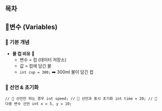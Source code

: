 ## 목차
## 🧩변수 (Variables)
### 📌 기본 개념
- **물 컵 비유** 🥤
    - 변수 = 컵 (데이터 저장소)
    - 값 = 컵에 담긴 물
    - `int cup = 300;` ➡️ 300ml 물이 담긴 컵
### 📝 선언 & 초기화
`// 🎯 선언만 하는 경우 int speed; // 🎯 선언과 동시 초기화 int time = 20; // 🎯 다중 변수 선언 int x = 5, y = 10;`